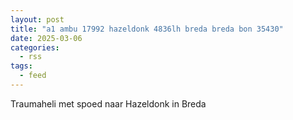 ```yaml
---
layout: post
title: "a1 ambu 17992 hazeldonk 4836lh breda breda bon 35430"
date: 2025-03-06
categories: 
  - rss
tags: 
  - feed
---
```


Traumaheli met spoed naar Hazeldonk in Breda
